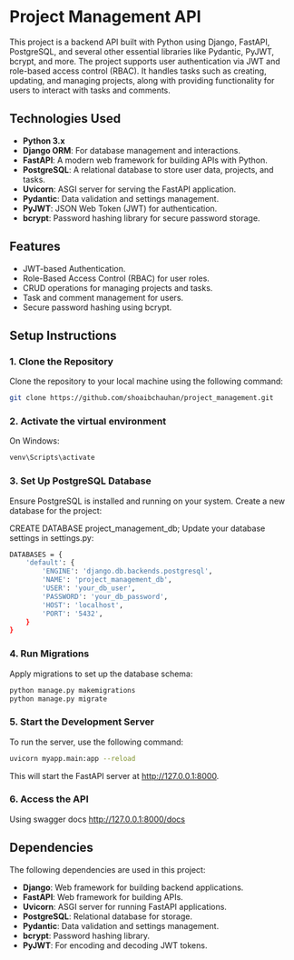 # Project Management API

This project is a backend API built with Python using Django, FastAPI, PostgreSQL, and several other essential libraries like Pydantic, PyJWT, bcrypt, and more. The project supports user authentication via JWT and role-based access control (RBAC). It handles tasks such as creating, updating, and managing projects, along with providing functionality for users to interact with tasks and comments.

## Technologies Used

- **Python 3.x**
- **Django ORM**: For database management and interactions.
- **FastAPI**: A modern web framework for building APIs with Python.
- **PostgreSQL**: A relational database to store user data, projects, and tasks.
- **Uvicorn**: ASGI server for serving the FastAPI application.
- **Pydantic**: Data validation and settings management.
- **PyJWT**: JSON Web Token (JWT) for authentication.
- **bcrypt**: Password hashing library for secure password storage.

## Features

- JWT-based Authentication.
- Role-Based Access Control (RBAC) for user roles.
- CRUD operations for managing projects and tasks.
- Task and comment management for users.
- Secure password hashing using bcrypt.

## Setup Instructions

### 1. Clone the Repository

Clone the repository to your local machine using the following command:

```bash
git clone https://github.com/shoaibchauhan/project_management.git
```


### 2. Activate the virtual environment

On Windows:
```bash
venv\Scripts\activate
```

### 3.  Set Up PostgreSQL Database
Ensure PostgreSQL is installed and running on your system. Create a new database for the project:


CREATE DATABASE project_management_db;
Update your database settings in settings.py:

```bash
DATABASES = {
    'default': {
        'ENGINE': 'django.db.backends.postgresql',
        'NAME': 'project_management_db',
        'USER': 'your_db_user',
        'PASSWORD': 'your_db_password',
        'HOST': 'localhost',
        'PORT': '5432',
    }
}
```
### 4.  Run Migrations
Apply migrations to set up the database schema:

```bash
python manage.py makemigrations
python manage.py migrate
```
### 5. Start the Development Server
To run the server, use the following command:

```bash
uvicorn myapp.main:app --reload
```
This will start the FastAPI server at http://127.0.0.1:8000.

### 6. Access the API

Using swagger docs
http://127.0.0.1:8000/docs

## Dependencies
The following dependencies are used in this project:

- **Django**: Web framework for building backend applications.
- **FastAPI**: Web framework for building APIs.
- **Uvicorn**: ASGI server for running FastAPI applications.
- **PostgreSQL**: Relational database for storage.
- **Pydantic**: Data validation and settings management.
- **bcrypt**: Password hashing library.
- **PyJWT**: For encoding and decoding JWT tokens.
